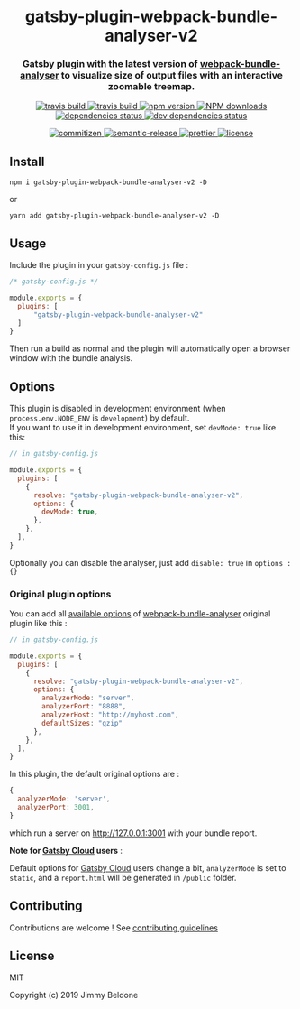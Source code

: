 <h1 align="center" style="border-bottom: none;">gatsby-plugin-webpack-bundle-analyser-v2</h1>
<h3 align="center">Gatsby plugin with the latest version of <a href="https://github.com/webpack-contrib/webpack-bundle-analyzer">webpack-bundle-analyser</a> to visualize size of output files with an interactive zoomable treemap.</h3>

<p align="center">
    <a href="https://github.com/JimmyBeldone/gatsby-plugin-webpack-bundle-analyser-v2">
        <img alt="travis build" src="https://github.com/JimmyBeldone/gatsby-plugin-webpack-bundle-analyser-v2/workflows/TESTING/badge.svg">
    </a>
    <a href="https://github.com/JimmyBeldone/gatsby-plugin-webpack-bundle-analyser-v2">
        <img alt="travis build" src="https://github.com/JimmyBeldone/gatsby-plugin-webpack-bundle-analyser-v2/workflows/PUBLISH/badge.svg">
    </a>
    <a href="https://www.npmjs.com/package/gatsby-plugin-webpack-bundle-analyser-v2">
        <img alt="npm version" src="https://badgen.net/npm/v/gatsby-plugin-webpack-bundle-analyser-v2">
    </a>
    <a href="http://npm-stat.com/charts.html?package=gatsby-plugin-webpack-bundle-analyser-v2">
        <img src="https://img.shields.io/npm/dm/gatsby-plugin-webpack-bundle-analyser-v2.svg" alt="NPM downloads">
    </a>
    <a href="#badge">
        <img alt="dependencies status" src="https://badgen.net/david/dep/JimmyBeldone/gatsby-plugin-webpack-bundle-analyser-v2">
    </a>
    <a href="#badge">
        <img alt="dev dependencies status" src="https://badgen.net/david/dev/JimmyBeldone/gatsby-plugin-webpack-bundle-analyser-v2">
    </a>
</p>
<p align="center">
    <a href="http://commitizen.github.io/cz-cli/">
        <img alt="commitizen" src="https://img.shields.io/badge/commitizen-friendly-brightgreen.svg">
    </a>
    <a href="https://github.com/semantic-release/semantic-release">
        <img alt="semantic-release" src="https://img.shields.io/badge/%20%20%F0%9F%93%A6%F0%9F%9A%80-semantic--release-e10079.svg">
    </a>
    <a href="https://github.com/prettier/prettier">
        <img alt="prettier" src="https://img.shields.io/badge/styled_with-prettier-ff69b4.svg">
    </a>
    <a href="https://github.com/JimmyBeldone/gatsby-plugin-webpack-bundle-analyser-v2/blob/master/LICENSE">
        <img alt="license" src="https://badgen.net/github/license/JimmyBeldone/gatsby-plugin-webpack-bundle-analyser-v2">
    </a>
</p>


## Install

`npm i gatsby-plugin-webpack-bundle-analyser-v2 -D`

or

`yarn add gatsby-plugin-webpack-bundle-analyser-v2 -D`

## Usage

Include the plugin in your `gatsby-config.js` file :

```javascript
/* gatsby-config.js */

module.exports = {
  plugins: [
      "gatsby-plugin-webpack-bundle-analyser-v2"
  ]
}
```

Then run a build as normal and the plugin will automatically open a browser window with the bundle analysis.

## Options

This plugin is disabled in development environment (when `process.env.NODE_ENV` is `development`) by default.\
If you want to use it in development environment, set `devMode: true` like this:

```javascript
// in gatsby-config.js

module.exports = {
  plugins: [
    {
      resolve: "gatsby-plugin-webpack-bundle-analyser-v2",
      options: {
        devMode: true,
      },
    },
  ],
}
```

Optionally you can disable the analyser, just add `disable: true` in `options : {}`


### Original plugin options

You can add all [available options](https://github.com/webpack-contrib/webpack-bundle-analyzer#options-for-plugin) of [webpack-bundle-analyser](https://github.com/webpack-contrib/webpack-bundle-analyzer) original plugin like this :

```javascript
// in gatsby-config.js

module.exports = {
  plugins: [
    {
      resolve: "gatsby-plugin-webpack-bundle-analyser-v2",
      options: {
        analyzerMode: "server",
        analyzerPort: "8888",
        analyzerHost: "http://myhost.com",
        defaultSizes: "gzip"
      },
    },
  ],
}
```

In this plugin, the default original options are :


```javascript
{
  analyzerMode: 'server',
  analyzerPort: 3001,
}
```

which run a server on http://127.0.0.1:3001 with your bundle report.

**Note for [Gatsby Cloud](https://www.gatsbyjs.com/cloud/) users** :

Default options for [Gatsby Cloud](https://www.gatsbyjs.com/cloud/) users change a bit,  `analyzerMode` is set to `static`, and a `report.html` will be generated in `/public` folder.

## Contributing

Contributions are welcome ! See [contributing guidelines](https://github.com/JimmyBeldone/gatsby-plugin-webpack-bundle-analyser-v2/blob/master/CONTRIBUTING.md)

## License

MIT

Copyright (c) 2019 Jimmy Beldone
